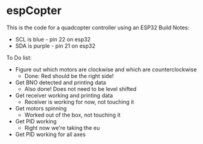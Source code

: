 # espCopter
This is the code for a quadcopter controller using an ESP32
Build Notes:
- SCL is blue - pin 22 on esp32
- SDA is purple - pin 21 on esp32

To Do list: 
- Figure out which motors are clockwise and which are counterclockwise
    - Done: Red should be the right side!
- Get BNO detected and printing data
    - Also done! Does not need to be level shifted 
- Get receiver working and printing data 
    - Receiver is working for now, not touching it
- Get motors spinning
    - Worked out of the box, not touching it
- Get PID working
    - Right now we're taking the eu
- Get PID working for all axes